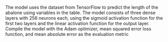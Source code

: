 The model uses the dataset from TensorFlow to predict the length of the abalone using variables in the table. 
The model consists of three dense layers with 256 neurons each, using the sigmoid activation function for the first two layers and the linear activation function for the output layer.
Compile the model with the Adam optimizer, mean squared error loss function, and mean absolute error as the evaluation metric
